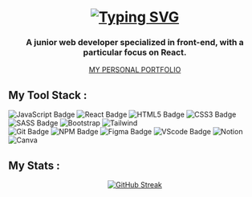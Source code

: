 <h1 align="center">
<a href="https://git.io/typing-svg"><img src="https://readme-typing-svg.demolab.com?font=Merienda&weight=500&size=30&pause=1000&color=3BC7FF&center=true&vCenter=true&random=false&width=435&lines=Hey%2C+I'm+Albina+Khomenko" alt="Typing SVG" /></a>
</h1>

<h3 align="center">
A junior web developer specialized in front-end, with a particular focus on React.</h3>

<div align="center">
<a color="#3bc7ff"
	textDecoration="none"; target="_blank" href="klementina1809.github.io/personalPortfolio/ ">
MY PERSONAL PORTFOLIO
</a>
</div>

<h2>
My Tool Stack :</h2>

<div> 
  <img src="https://img.shields.io/badge/javascript-%23404d59.svg?style=for-the-badge&logo=javascript&logoColor=%23F7DF1E" alt="JavaScript Badge" />
  <img src="https://img.shields.io/badge/react-%23404d59.svg?style=for-the-badge&logo=react&logoColor=%2361DAFB" alt="React Badge" />
  <img src="https://img.shields.io/badge/html5-%23404d59.svg?style=for-the-badge&logo=html5&logoColor=orange" alt="HTML5 Badge" />
  <img src="https://img.shields.io/badge/css3-%23404d59.svg?style=for-the-badge&logo=css3&logoColor=lightblue" alt="CSS3 Badge" />
  <img src="https://img.shields.io/badge/SASS-%23404d59.svg?style=for-the-badge&logo=SASS&logoColor=hotpink" alt="SASS Badge" />
  <img src="https://img.shields.io/badge/bootstrap-%23404d59?style=for-the-badge&logo=bootstrap&logoColor=white" alt="Bootstrap" />
  <img src="https://img.shields.io/badge/tailwindcss-%23404d59?style=for-the-badge&logo=tailwindcss&logoColor=white" alt="Tailwind" />
  </div>
  <div>
  <img src="https://img.shields.io/badge/git-%23404d59.svg?style=for-the-badge&logo=git&logoColor=red" alt="Git Badge" />
  <img src="https://img.shields.io/badge/NPM-%23404d59?style=for-the-badge&logo=npm&logoColor=red" alt="NPM Badge" />
  <img src="https://img.shields.io/badge/figma-%23404d59.svg?style=for-the-badge&logo=figma&logoColor=purple" alt="Figma Badge" />
  <img src="https://img.shields.io/badge/visualstudiocode-%23404d59?style=for-the-badge&logo=visualstudiocode&logoColor=white" alt="VScode Badge" />
  <img src="https://img.shields.io/badge/notion-%23404d59?style=for-the-badge&logo=notion&logoColor=white" alt="Notion" />
  <img src="https://img.shields.io/badge/canva-%23404d59?style=for-the-badge&logo=canva&logoColor=white" alt="Canva" />
</div>

<h2>
My Stats :</h2>

<div>
<a target="_blank" href="https://www.codewars.com/users/klementina1809"><img src='https://www.codewars.com/users/klementina1809/badges/large' alt=''></a>
</div>

<div align="center">
<a href="https://git.io/streak-stats"><img src="https://github-readme-streak-stats.herokuapp.com?user=klementina1809&theme=react&hide_border=true" alt="GitHub Streak" /></a>
</div>
